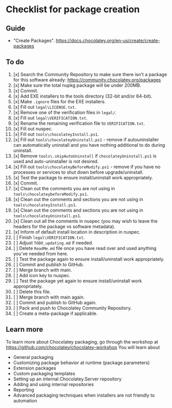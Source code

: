 ﻿# Checklist for package creation

## Guide

- "Create Packages". <https://docs.chocolatey.org/en-us/create/create-packages>

## To do

1. [x] Search the Community Repository to make sure there isn't a package for this software already: <https://community.chocolatey.org/packages>
2. [x] Make sure the total nupkg package will be under 200MB.
3. [x] Commit.
4. [x] Add EXE installers to the tools directory (32-bit and/or 64-bit).
5. [x] Make `.ignore` files for the EXE installers.
6. [x] Fill out `legal\LICENSE.txt`.
7. [x] Remove one of the verification files in `legal/`.
8. [x] Fill out `legal\VERIFICATION.txt`.
9. [x] Rename the remaining verification file to `VERIFICATION.txt`.
10. [x] Fill out nuspec.
11. [x] Fill out `tools\chocolateyInstall.ps1`.
12. [x] Fill out `tools\chocolateyUninstall.ps1` - remove if autouninstaller can automatically uninstall and you have nothing additional to do during uninstall.
13. [x] Remove `tools\.skipAutoUninstall` if `chocolateyUninstall.ps1` is used and auto-uninstaller is not desired.
14. [x] Fill out `tools\chocolateyBeforeModify.ps1` - remove if you have no processes or services to shut down before upgrade/uninstall.
15. [x] Test the package to ensure install/uninstall work appropriately.
16. [x] Commit.
17. [x] Clean out the comments you are not using in `tools\chocolateybeforeModify.ps1`.
18. [x] Clean out the comments and sections you are not using in `tools\chocolateyInstall.ps1`.
19. [x] Clean out the comments and sections you are not using in `tools\chocolateyUninstall.ps1`.
20. [x] Clean out all the comments in nuspec (you may wish to leave the headers for the package vs software metadata).
21. [x] Inform of default install location in description in nuspec.
22. [ ] Finish `legal\VERIFICATION.txt`.
23. [ ] Adjust `TODO_updating.md` if needed.
24. [ ] Delete `ReadMe.md` file once you have read over and used anything you've needed from here.
25. [ ] Test the package again to ensure install/uninstall work appropriately.
26. [ ] Commit and publish to GitHub.
27. [ ] Merge branch with main.
28. [ ] Add icon key to nuspec.
29. [ ] Test the package yet again to ensure install/uninstall work appropriately.
30. [ ] Delete this file.
31. [ ] Merge branch with main again.
32. [ ] Commit and publish to GitHub again.
33. [ ] Pack and push to Chocolatey Community Repository.
34. [ ] Create a meta-package if applicable.

## Learn more

To learn more about Chocolatey packaging, go through the workshop at <https://github.com/chocolatey/chocolatey-workshop>
You will learn about

- General packaging
- Customizing package behavior at runtime (package parameters)
- Extension packages
- Custom packaging templates
- Setting up an internal Chocolatey.Server repository
- Adding and using internal repositories
- Reporting
- Advanced packaging techniques when installers are not friendly to automation
